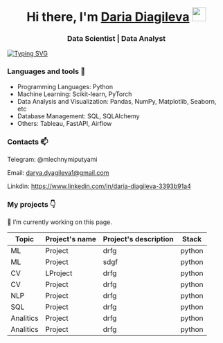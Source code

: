 <h1 align="center">Hi there, I'm <a href="https://daniilshat.ru/" target="_blank">Daria Diagileva</a> 
<img src="https://github.com/blackcater/blackcater/raw/main/images/Hi.gif" height="32"/></h1>
<h3 align="center">Data Scientist | Data Analyst</h3>


[![Typing SVG](https://readme-typing-svg.herokuapp.com?color=%2336BCF7&lines=Data+scienctist)](https://git.io/typing-svg)


### Languages and tools 🔧

- Programming Languages: Python
- Machine Learning: Scikit-learn, PyTorch
- Data Analysis and Visualization: Pandas, NumPy, Matplotlib, Seaborn, etc
- Database Management: SQL, SQLAlchemy
- Others: Tableau, FastAPI, Airflow


### Contacts 📫 
Telegram: @mlechnymiputyami 

Email: darya.dyagileva1@gmail.com

Linkdin: https://www.linkedin.com/in/daria-diagileva-3393b91a4 

### My projects 👇
 
🔭 I’m currently working on this page. 

| Topic | Project's name | Project's description | Stack |
| --- | --- | --- | --- |
| ML | Project | drfg | python |
| ML | Project | sdgf | python |
| CV | LProject | drfg | python |
| CV | Project | drfg | python |
| NLP | Project | drfg | python |
| SQL | Project | drfg | python |
| Analitics | Project | drfg | python |
| Analitics | Project | drfg | python |
